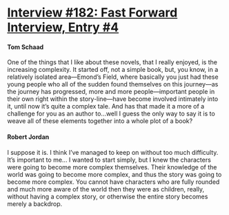 # [Interview #182: Fast Forward Interview, Entry #4](https://www.theoryland.com/intvmain.php?i=182#4)

#### Tom Schaad

One of the things that I like about these novels, that I really enjoyed, is the increasing complexity. It started off, not a simple book, but, you know, in a relatively isolated area—Emond’s Field, where basically you just had these young people who all of the sudden found themselves on this journey—as the journey has progressed, more and more people—important people in their own right within the story-line—have become involved intimately into it, until now it’s quite a complex tale. And has that made it a more of a challenge for you as an author to...well I guess the only way to say it is to weave all of these elements together into a whole plot of a book?

#### Robert Jordan

I suppose it is. I think I’ve managed to keep on without too much difficulty. It’s important to me... I wanted to start simply, but I knew the characters were going to become more complex themselves. Their knowledge of the world was going to become more complex, and thus the story was going to become more complex. You cannot have characters who are fully rounded and much more aware of the world then they were as children, really, without having a complex story, or otherwise the entire story becomes merely a backdrop.

